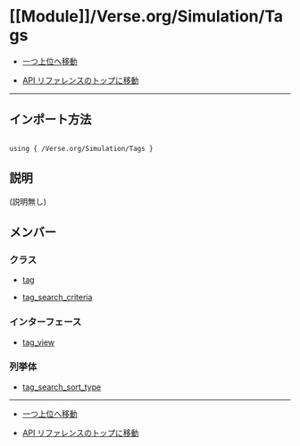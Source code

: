 # [[Module]]/Verse.org/Simulation/Tags

- [一つ上位へ移動](../main.md)

- [API リファレンスのトップに移動](/main.md)

---

## インポート方法

```verse

using { /Verse.org/Simulation/Tags }

```

## 説明

(説明無し)

## メンバー

### クラス

- [tag](./C_tag/main.md)

- [tag_search_criteria](./C_tag_search_criteria/main.md)

### インターフェース

- [tag_view](./I_tag_view/main.md)

### 列挙体

- [tag_search_sort_type](./EN_tag_search_sort_type/main.md)

---

- [一つ上位へ移動](../main.md)

- [API リファレンスのトップに移動](/main.md)
